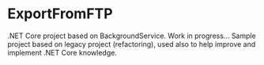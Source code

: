 # ExportFromFTP
.NET Core project based on BackgroundService. Work in progress...
Sample project based on legacy project (refactoring), used also to help improve and implement .NET Core knowledge.
